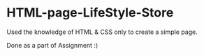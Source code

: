 # HTML-page-LifeStyle-Store
Used the knowledge of HTML &amp; CSS only to create a simple page. 

Done as a part of Assignment :)
